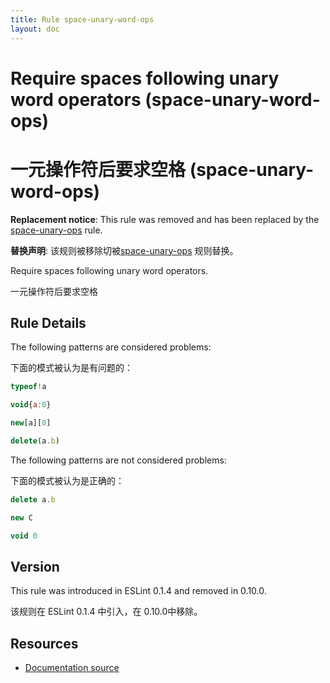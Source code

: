 ```yaml
---
title: Rule space-unary-word-ops
layout: doc
---
```

<!-- Note: No pull requests accepted for this file. See README.md in the root directory for details. -->
# Require spaces following unary word operators (space-unary-word-ops)

# 一元操作符后要求空格 (space-unary-word-ops)

**Replacement notice**: This rule was removed and has been replaced by the [space-unary-ops](space-unary-ops) rule.

**替换声明**: 该规则被移除切被[space-unary-ops](space-unary-ops) 规则替换。

Require spaces following unary word operators.

一元操作符后要求空格

## Rule Details

The following patterns are considered problems:

下面的模式被认为是有问题的：

```js
typeof!a
```

```js
void{a:0}
```

```js
new[a][0]
```

```js
delete(a.b)
```

The following patterns are not considered problems:

下面的模式被认为是正确的：

```js
delete a.b
```

```js
new C
```

```js
void 0
```

## Version

This rule was introduced in ESLint 0.1.4 and removed in 0.10.0.

该规则在 ESLint 0.1.4 中引入，在 0.10.0中移除。

## Resources

* [Documentation source](https://github.com/eslint/eslint/tree/master/docs/rules/space-unary-word-ops.md)
